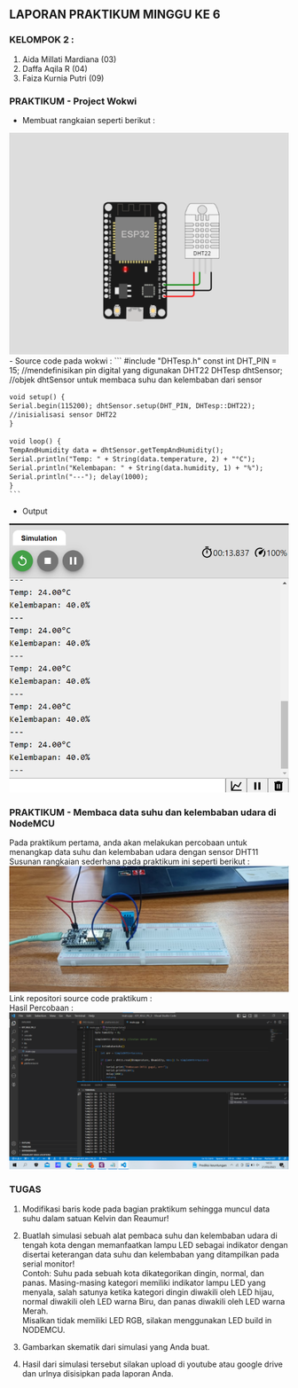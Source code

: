 ## LAPORAN PRAKTIKUM MINGGU KE 6 <br> 
### KELOMPOK 2 : <br> 
1. Aida Millati Mardiana (03)
2. Daffa Aqila R (04)
3. Faiza Kurnia Putri (09) <br>

### PRAKTIKUM - Project Wokwi 
- Membuat rangkaian seperti berikut : 
<img src="images/praktikum wokwi.png">
- Source code pada wokwi : 
    ``` 
    #include "DHTesp.h"
    const int DHT_PIN = 15; //mendefinisikan pin digital yang digunakan DHT22
    DHTesp dhtSensor; //objek dhtSensor untuk membaca suhu dan kelembaban dari sensor

    void setup() { 
    Serial.begin(115200); dhtSensor.setup(DHT_PIN, DHTesp::DHT22); //inisialisasi sensor DHT22 
    }

    void loop() { 
    TempAndHumidity data = dhtSensor.getTempAndHumidity(); 
    Serial.println("Temp: " + String(data.temperature, 2) + "°C"); 
    Serial.println("Kelembapan: " + String(data.humidity, 1) + "%"); 
    Serial.println("---"); delay(1000); 
    }
    ```
- Output 
<img src="images/hasil wokwi.png">

### PRAKTIKUM - Membaca data suhu dan kelembaban udara di NodeMCU 
Pada praktikum pertama, anda akan melakukan percobaan untuk menangkap data suhu dan kelembaban udara dengan sensor DHT11 <br>
Susunan rangkaian sederhana pada praktikum ini seperti berikut : <br>
<img src="images/rangkaian.jpeg">
Link repositori source code praktikum : <br>
Hasil Percobaan : <img src="images/output.png">

### TUGAS 
1. Modifikasi baris kode pada bagian praktikum sehingga muncul data suhu dalam satuan Kelvin dan Reaumur! <br>

2. Buatlah simulasi sebuah alat pembaca suhu dan kelembaban udara di tengah kota dengan memanfaatkan lampu LED sebagai indikator dengan disertai keterangan data suhu dan kelembaban yang ditampilkan pada serial monitor! <br>
Contoh: Suhu pada sebuah kota dikategorikan dingin, normal, dan panas. Masing-masing kategori memiliki indikator lampu LED yang menyala, salah satunya ketika kategori dingin diwakili oleh LED hijau, normal diwakili oleh LED warna Biru, dan panas diwakili oleh LED warna Merah. <br>
Misalkan tidak memiliki LED RGB, silakan menggunakan LED build in NODEMCU. <br>
3. Gambarkan skematik dari simulasi yang Anda buat. <br>
4. Hasil dari simulasi tersebut silakan upload di youtube atau google drive dan urlnya disisipkan pada laporan Anda.


